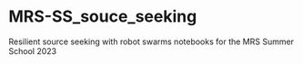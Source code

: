 # MRS-SS_souce_seeking
Resilient source seeking with robot swarms notebooks for the MRS Summer School 2023
